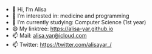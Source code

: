 - 👋 Hi, I’m Alisa
- 👀 I’m interested in: medicine and programming
- 🌱 I’m currently studying: Computer Science (1st year)
- 😄 My linktree: https://alisa-yar.github.io
- 📫 Mail: alisa.yar@icloud.com 
- 📫 Twitter: https://twitter.com/alisayar_/



<!---
alisa-yar/alisa-yar is a ✨ special ✨ repository because its `README.md` (this file) appears on your GitHub 
You can click the Preview link to take a look at your changes.
--->
